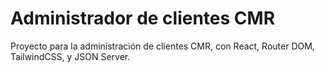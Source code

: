 # Administrador de clientes CMR
Proyecto para la administración de clientes CMR, con React, Router DOM, TailwindCSS, y JSON Server.